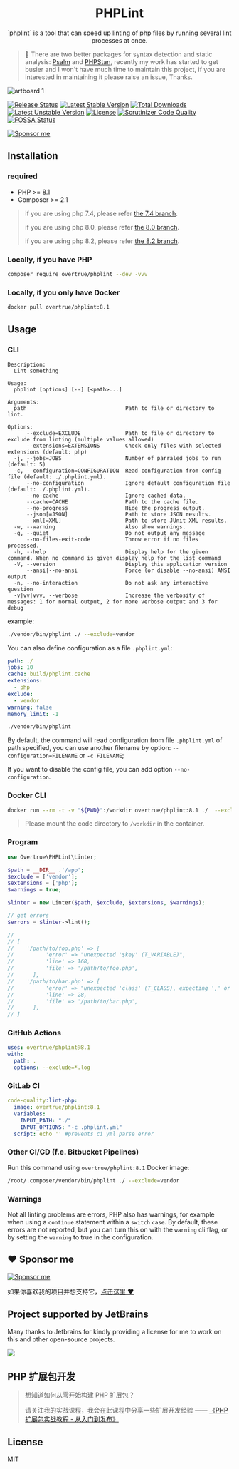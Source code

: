 <h1 align="center">PHPLint</h1>

<p align="center">`phplint` is a tool that can speed up linting of php files by running several lint processes at once.</p>

>🚨 There are two better packages for syntax detection and static analysis: [Psalm](https://psalm.dev/) and [PHPStan](https://github.com/phpstan/phpstan), recently my work has started to get busier and I won't have much time to maintain this project, if you are interested in maintaining it please raise an issue, Thanks.

![artboard 1](https://user-images.githubusercontent.com/1472352/38774811-3f780ab6-40a3-11e8-9a0a-a8d06d2c6463.jpg)

[![Release Status](https://github.com/overtrue/phplint/actions/workflows/build-phar.yml/badge.svg)](https://github.com/overtrue/phplint/actions/workflows/build-phar.yml)
[![Latest Stable Version](https://poser.pugx.org/overtrue/phplint/v/stable.svg)](https://packagist.org/packages/overtrue/phplint) [![Total Downloads](https://poser.pugx.org/overtrue/phplint/downloads.svg)](https://packagist.org/packages/overtrue/phplint) [![Latest Unstable Version](https://poser.pugx.org/overtrue/phplint/v/unstable.svg)](https://packagist.org/packages/overtrue/phplint) [![License](https://poser.pugx.org/overtrue/phplint/license.svg)](https://packagist.org/packages/overtrue/phplint)
[![Scrutinizer Code Quality](https://scrutinizer-ci.com/g/overtrue/phplint/badges/quality-score.png?b=master)](https://scrutinizer-ci.com/g/overtrue/phplint/?branch=master)
[![FOSSA Status](https://app.fossa.io/api/projects/git%2Bgithub.com%2Fovertrue%2Fphplint.svg?type=shield)](https://app.fossa.io/projects/git%2Bgithub.com%2Fovertrue%2Fphplint?ref=badge_shield)

[![Sponsor me](https://github.com/overtrue/overtrue/blob/master/sponsor-me-button-s.svg?raw=true)](https://github.com/sponsors/overtrue)


## Installation

### required
- PHP >= 8.1
- Composer >= 2.1

> if you are using php 7.4, please refer [the 7.4 branch](https://github.com/overtrue/phplint/tree/7.4).
>
> if you are using php 8.0, please refer [the 8.0 branch](https://github.com/overtrue/phplint/tree/8.0).
>
> if you are using php 8.2, please refer [the 8.2 branch](https://github.com/overtrue/phplint/tree/8.2).

### Locally, if you have PHP

```bash
composer require overtrue/phplint --dev -vvv
```

### Locally, if you only have Docker

```bash
docker pull overtrue/phplint:8.1
```

## Usage

### CLI

```text
Description:
  Lint something

Usage:
  phplint [options] [--] [<path>...]

Arguments:
  path                               Path to file or directory to lint.

Options:
      --exclude=EXCLUDE              Path to file or directory to exclude from linting (multiple values allowed)
      --extensions=EXTENSIONS        Check only files with selected extensions (default: php)
  -j, --jobs=JOBS                    Number of parraled jobs to run (default: 5)
  -c, --configuration=CONFIGURATION  Read configuration from config file (default: ./.phplint.yml).
      --no-configuration             Ignore default configuration file (default: ./.phplint.yml).
      --no-cache                     Ignore cached data.
      --cache=CACHE                  Path to the cache file.
      --no-progress                  Hide the progress output.
      --json[=JSON]                  Path to store JSON results.
      --xml[=XML]                    Path to store JUnit XML results.
  -w, --warning                      Also show warnings.
  -q, --quiet                        Do not output any message
      --no-files-exit-code           Throw error if no files processed.
  -h, --help                         Display help for the given command. When no command is given display help for the list command
  -V, --version                      Display this application version
      --ansi|--no-ansi               Force (or disable --no-ansi) ANSI output
  -n, --no-interaction               Do not ask any interactive question
  -v|vv|vvv, --verbose               Increase the verbosity of messages: 1 for normal output, 2 for more verbose output and 3 for debug
```

example:

```bash
./vendor/bin/phplint ./ --exclude=vendor
```

You can also define configuration as a file `.phplint.yml`:

```yaml
path: ./
jobs: 10
cache: build/phplint.cache
extensions:
  - php
exclude:
  - vendor
warning: false
memory_limit: -1
```

```bash
./vendor/bin/phplint
```

By default, the command will read configuration from file `.phplint.yml` of path specified, you can use another filename by option: `--configuration=FILENAME` or `-c FILENAME`;

If you want to disable the config file, you can add option `--no-configuration`.

### Docker CLI

```bash
docker run --rm -t -v "${PWD}":/workdir overtrue/phplint:8.1 ./  --exclude=vendor
```

> Please mount the code directory to `/workdir` in the container.

### Program

```php
use Overtrue\PHPLint\Linter;

$path = __DIR__ .'/app';
$exclude = ['vendor'];
$extensions = ['php'];
$warnings = true;

$linter = new Linter($path, $exclude, $extensions, $warnings);

// get errors
$errors = $linter->lint();

//
// [
//    '/path/to/foo.php' => [
//          'error' => "unexpected '$key' (T_VARIABLE)",
//          'line' => 168,
//          'file' => '/path/to/foo.php',
//      ],
//    '/path/to/bar.php' => [
//          'error' => "unexpected 'class' (T_CLASS), expecting ',' or ';'",
//          'line' => 28,
//          'file' => '/path/to/bar.php',
//      ],
// ]
```

### GitHub Actions

```yaml
uses: overtrue/phplint@8.1
with:
  path: .
  options: --exclude=*.log
```

### GitLab CI
```yaml
code-quality:lint-php:
  image: overtrue/phplint:8.1
  variables:
    INPUT_PATH: "./"
    INPUT_OPTIONS: "-c .phplint.yml"
  script: echo '' #prevents ci yml parse error
```

### Other CI/CD (f.e. Bitbucket Pipelines)

Run this command using `overtrue/phplint:8.1` Docker image:

```bash
/root/.composer/vendor/bin/phplint ./ --exclude=vendor
```

### Warnings

Not all linting problems are errors, PHP also has warnings, for example when using a `continue` statement within a
`switch` `case`. By default, these errors are not reported, but you can turn this on with the `warning` cli flag, or
by setting the `warning` to true in the configuration.

## :heart: Sponsor me

[![Sponsor me](https://github.com/overtrue/overtrue/blob/master/sponsor-me.svg?raw=true)](https://github.com/sponsors/overtrue)

如果你喜欢我的项目并想支持它，[点击这里 :heart:](https://github.com/sponsors/overtrue)

## Project supported by JetBrains

Many thanks to Jetbrains for kindly providing a license for me to work on this and other open-source projects.

[![](https://resources.jetbrains.com/storage/products/company/brand/logos/jb_beam.svg)](https://www.jetbrains.com/?from=https://github.com/overtrue)


## PHP 扩展包开发

> 想知道如何从零开始构建 PHP 扩展包？
>
> 请关注我的实战课程，我会在此课程中分享一些扩展开发经验 —— [《PHP 扩展包实战教程 - 从入门到发布》](https://learnku.com/courses/creating-package)

## License

MIT
